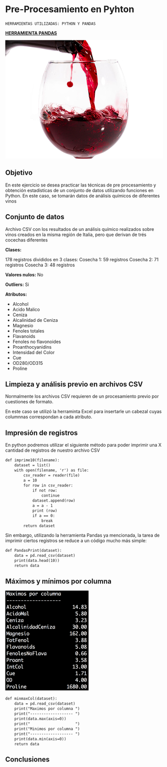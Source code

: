 # Pre-Procesamiento en Pyhton

`HERRAMIENTAS UTILIZADAS: PYTHON Y PANDAS`

[**HERRAMIENTA PANDAS**](./pandas.md)

![](./wine.png)

## Objetivo

En este ejercicio se desea practicar las técnicas de pre procesamiento y obtención estadísticas de un conjunto de datos utilizando funciones en Python. En este caso, se tomarán datos de análisis químicos de diferentes vinos

## Conjunto de datos

Archivo CSV con los resultados de un análisis químico realizados sobre vinos creados en la misma región de Italia, pero que derivan de trés cocechas diferentes

**Clases:**

178 registros divididos en 3 clases:
Cosecha 1: 59 registros
Cosecha 2: 71 registros
Cosecha 3: 48 registros

**Valores nulos:**
No

**Outliers:**
Si

**Atributos:**

                
+ Alcohol
+ Acido Malico
+ Ceniza
+ Alcalinidad de Ceniza
+ Magnesio
+ Fenoles totales
+ Flavanoids
+ Fenoles no flavonoides
+ Proanthocyanidins
+ Intensidad del Color
+ Cue
+ OD280/OD315
+ Proline	

## Limpieza y análisis previo en archivos CSV

Normalmente los archivos CSV requieren de un procesamiento previo por cuestiones de formato.

En este caso se utilizó la herraminta Excel para insertarle un cabezal cuyas columnnas correspondan a cada atributo.


## Impresión de registros

En python podremos utilizar el siguiente método para poder imprimir una X cantidad de registros de nuestro archivo CSV


```pyhton
def imprime10(filename):
    dataset = list()
    with open(filename, 'r') as file:
        csv_reader = reader(file)
        a = 10
        for row in csv_reader:
            if not row:
                continue
            dataset.append(row)
            a = a - 1
            print (row)
            if a == 0:
                break
        return dataset
```

Sin embargo, utilizando la herramienta Pandas ya mencionada, la tarea de imprimir ciertos registros se reduce a un código mucho más simple:

```pyhton
def PandasPrint(dataset):
    data = pd.read_csv(dataset)
    print(data.head(10))
    return data
```

## Máximos y mínimos por columna

![](./max.png)

```pyhton
def minmaxCol(dataset):
    data = pd.read_csv(dataset)
    print("Maximos por columna ")
    print("------------------- ")
    print(data.max(axis=0))
    print("                    ")
    print("Minimos por columna ")
    print("------------------- ")
    print(data.min(axis=0))
    return data
```

## Conclusiones

